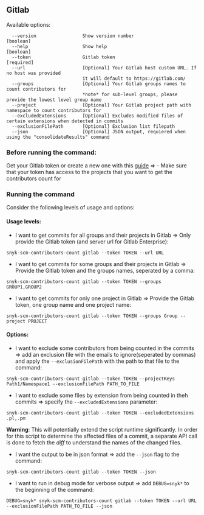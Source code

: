 ## Gitlab
Available options:
```
  --version                 Show version number                        [boolean]
  --help                    Show help                                  [boolean]
  --token                   Gitlab token                               [required]
  --url                     [Optional] Your Gitlab host custom URL. If no host was provided
                            it will default to https://gitlab.com/
  --groups                  [Optional] Your Gitlab groups names to count contributors for 
                            *note* for sub-level groups, please provide the lowest level group name                
  --project                 [Optional] Your Gitlab project path with namespace to count contributors for
  --excludedExtensions      [Optional] Excludes modified files of certain extensions when detected in commits
  --exclusionFilePath       [Optional] Exclusion list filepath
  --json                    [Optional] JSON output, requiered when using the "consolidateResults" command
```

### Before running the command:
Get your Gitlab token or create a new one with this [guide](https://docs.gitlab.com/ee/user/profile/personal_access_tokens.html) =>
    - Make sure that your token has access to the projects that you want to get the contributors count for

### Running the command

Consider the following levels of usage and options:

#### Usage levels:
- I want to get commits for all groups and their projects in Gitlab => Only provide the Gitlab token (and server url for Gitlab Enterprise): 
```
snyk-scm-contributors-count gitlab --token TOKEN --url URL
```

- I want to get commits for some groups and their projects in Gitlab => Provide the Gitlab token
  and the groups names, seperated by a comma:
```
snyk-scm-contributors-count gitlab --token TOKEN --groups GROUP1,GROUP2
```

- I want to get commits for only one project in Gitlab => Provide the Gitlab token,
  one group name and one project name:
```
snyk-scm-contributors-count gitlab --token TOKEN --groups Group --project PROJECT
```

#### Options:
- I want to exclude some contributors from being counted in the commits => add an exclusion file with the emails to ignore(seperated by commas) and apply the `--exclusionFilePath` with the path to that file to the command:
```
snyk-scm-contributors-count gitlab --token TOKEN --projectKeys Path1/Namespace1 --exclusionFilePath PATH_TO_FILE
```

- I want to exclude some files by extension from being counted in theh commits => specify the `--excludedExtensions` parameter:
```
snyk-scm-contributors-count gitlab --token TOKEN --excludedExtensions .pl,.pm
```
**Warning**: This will potentially extend the script runtime significantly. In order for this script to determine the affected files of a commit, a separate API call is done to fetch the *diff* to understand the names of the changed files.


- I want the output to be in json format => add the `--json` flag to the command:
```
snyk-scm-contributors-count gitlab --token TOKEN --json
```

- I want to run in debug mode for verbose output => add `DEBUG=snyk*` to the beginning of the command:
```
DEBUG=snyk* snyk-scm-contributors-count gitlab --token TOKEN --url URL --exclusionFilePath PATH_TO_FILE --json
```

